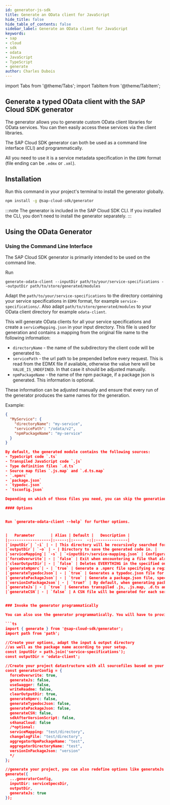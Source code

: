 ```yaml
---
id: generator-js-sdk
title: Generate an OData client for JavaScript
hide_title: false
hide_table_of_contents: false
sidebar_label: Generate an OData client for JavaScript
keywords:
- sap
- cloud
- sdk
- odata
- JavaScript 
- TypeScript
- generate
author: Charles Dubois
---
```


import Tabs from '@theme/Tabs';
import TabItem from '@theme/TabItem';

## Generate a typed OData client with the SAP Cloud SDK generator

The generator allows you to generate custom OData client libraries for OData services. You can then easily access these services via the client libraries.

The SAP Cloud SDK generator can both be used as a command line interface (CLI) and programmatically.

All you need to use it is a service metadata specification in the `EDMX` format (file ending can be `.edmx` or `.xml`).

## Installation

Run this command in your project's terminal to install the generator globally.
```sh
npm install -g @sap-cloud-sdk/generator
```

:::note
The generator is included in the SAP Cloud SDK CLI. If you installed the CLI, you don't need to install the generator separately.
:::

## Using the OData Generator

### Using the Command Line Interface

The SAP Cloud SDK generator is primarily intended to be used on the command line.

Run
```shell
generate-odata-client --inputDir path/to/your/service-specifications --outputDir path/to/store/generated/modules
```

Adapt the `path/to/your/service-specifications` to the directory containing your service specifications in `EDMX` format, for example `service-specifications/`. Also adapt `path/to/store/generated/modules` to your OData client directory for example `odata-client`.

This will generate OData clients for all your service specifications and create a `serviceMapping.json` in your input directory. This file is used for generation and contains a mapping from the original file name to the following information:
* `directoryName` - the name of the subdirectory the client code will be generated to.
* `servicePath` - the url path to be prepended before every request. This is read from the EDMX file if available, otherwise the value here will be `VALUE_IS_UNDEFINED`. In that case it should be adjusted manually.
* `npmPackageName` - the name of the npm package, if a package json is generated. This information is optional.

These information can be adjusted manually and ensure that every run of the generator produces the same names for the generation.

Example:
```json
{
  "MyService": {
    "directoryName": "my-service",
    "servicePath": "/odata/v2",
    "npmPackageName": "my-service"
  }
}

By default, the generated module contains the following sources:
- TypeScript code `.ts`
- Transpiled JavaScript code `.js`
- Type definition files `.d.ts`
- Source map files `.js.map` and `.d.ts.map`
- `.npmrc`
- `package.json`
- `typedoc.json`
- `tsconfig.json`

Depending on which of those files you need, you can skip the generation of most of those - see the options below.

#### Options


Run `generate-odata-client --help` for further options.


|   Parameter       | Alias | Default |   Description |
|:------------------|:-----:|:----  -:|:--------------|
|`inputDir`| `-i` | - | This directory will be recursively searched for .edmx/.xml files. |
|`outputDir`| `-o` | - | Directory to save the generated code in. |
|`serviceMapping`| `-s` | `<inputDir>/service-mapping.json` | Configuration file to ensure consistent names between multiple generation runs with updated / changed metadata files. Will be generated if not existent. |
|`forceOverwrite`| - | `false` | Exit when encountering a file that already exists. When set to true, it will be overwritten instead. Please note that compared to the --clearOutputDir option, this will not delete outdated files. |
|`clearOutputDir`| - | `false` | Deletes EVERYTHING in the specified output directory before generating code. |
|`generateNpmrc`| - | `true` | Generate a .npmrc file specifying a registry for @sap scoped dependencies. |
|`generateTypedocJson`| - | `true` | Generates a typedoc.json file for each package, used for the corresponding "doc" npm script. |
|`generatePackageJson`| - | `true` | Generate a package.json file, specifying dependencies and scripts for compiling and generating documentation. |
|`versionInPackageJson`| - | `true?` | By default, when generating package.json file, the generator will set a version by using the generator version. It can also be set to a specific version. |
|`generateJs`| - | `true` | Generates transpiled .js, .js.map, .d.ts and .d.ts.map files. When set to false, the generator will only generate .ts files. |
|`generateCSN`| - | `false` | A CSN file will be generated for each service definition in the output directory. |


### Invoke the generator programmatically

You can also use the generator programmatically. You will have to provide the options.

```ts
import { generate } from '@sap-cloud-sdk/generator';
import path from 'path';

//Create your options, adapt the input & output directory
//as well as the package name according to your setup.
const inputDir = path.join('service-specifications');
const outputDir = 'odata-client';

//Create your project datastructure with all sourcefiles based on your options
const generatorConfig = {
  forceOverwrite: true,
  generateJs: false,
  useSwagger: false,
  writeReadme: false,
  clearOutputDir: true,
  generateNpmrc: false,
  generateTypedocJson: false,
  generatePackageJson: false,
  generateCSN: false,
  sdkAfterVersionScript: false,
  s4hanaCloud: false
  /*optional:
  serviceMapping: "test/directory",
  changelogFile: "test/directory",
  aggregatorNpmPackageName: "test",
  aggregatorDirectoryName: "test",
  versionInPackageJson: "version"
  */
};

//generate your project, you can also redefine options like generateJs for example
generate({
  ...generatorConfig,
  inputDir: serviceSpecsDir,
  outputDir,
  generateJs: true
});
```
